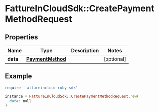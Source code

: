 # FattureInCloudSdk::CreatePaymentMethodRequest

## Properties

| Name | Type | Description | Notes |
| ---- | ---- | ----------- | ----- |
| **data** | [**PaymentMethod**](PaymentMethod.md) |  | [optional] |

## Example

```ruby
require 'fattureincloud-ruby-sdk'

instance = FattureInCloudSdk::CreatePaymentMethodRequest.new(
  data: null
)
```

